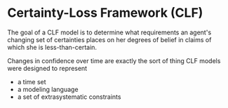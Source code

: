 # Certainty-Loss Framework (CLF)
The goal of a CLF model is to determine what requirements an agent's changing set of certainties places on her degrees of belief in claims of which she is less-than-certain.

Changes in confidence over time are exactly the sort of thing CLF models were designed to represent

- a time set
- a modeling language
- a set of extrasystematic constraints
